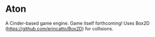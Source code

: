 # Aton
A Cinder-based game engine. Game itself forthcoming!
Uses Box2D (https://github.com/erincatto/Box2D) for collisions.
